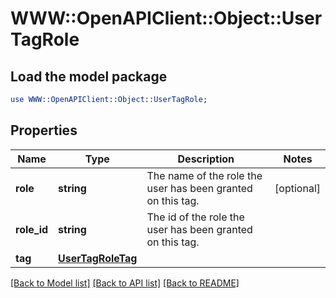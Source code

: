 # WWW::OpenAPIClient::Object::UserTagRole

## Load the model package
```perl
use WWW::OpenAPIClient::Object::UserTagRole;
```

## Properties
Name | Type | Description | Notes
------------ | ------------- | ------------- | -------------
**role** | **string** | The name of the role the user has been granted on this tag. | [optional] 
**role_id** | **string** | The id of the role the user has been granted on this tag. | 
**tag** | [**UserTagRoleTag**](UserTagRoleTag.md) |  | 

[[Back to Model list]](../README.md#documentation-for-models) [[Back to API list]](../README.md#documentation-for-api-endpoints) [[Back to README]](../README.md)



